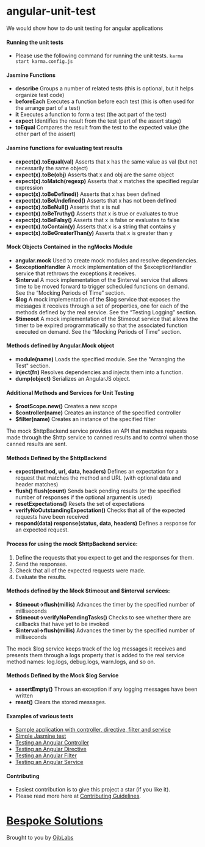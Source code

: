 # angular-unit-test
We would show how to do unit testing for angular applications

#### Running the unit tests
- Please use the following command for running the unit tests. `karma start karma.config.js`

#### Jasmine Functions
- **describe** Groups a number of related tests (this is optional, but it helps organize test code)
- **beforeEach** Executes a function before each test (this is often used for the arrange part of a test)
- **it** Executes a function to form a test (the act part of the test)
- **expect** Identifies the result from the test (part of the assert stage)
- **toEqual** Compares the result from the test to the expected value (the other part of the assert)

#### Jasmine functions for evaluating test results
- **expect(x).toEqual(val)** Asserts that x has the same value as val (but not necessarily the same object)
- **expect(x).toBe(obj)** Asserts that x and obj are the same object
- **expect(x).toMatch(regexp)** Asserts that x matches the specified regular expression
- **expect(x).toBeDefined()** Asserts that x has been defined
- **expect(x).toBeUndefined()** Asserts that x has not been defined
- **expect(x).toBeNull()** Asserts that x is null
- **expect(x).toBeTruthy()** Asserts that x is true or evaluates to true
- **expect(x).toBeFalsy()** Asserts that x is false or evaluates to false
- **expect(x).toContain(y)** Asserts that x is a string that contains y
- **expect(x).toBeGreaterThan(y)** Asserts that x is greater than y


#### Mock Objects Contained in the ngMocks Module
- **angular.mock** Used to create mock modules and resolve dependencies.
- **$exceptionHandler** A mock implementation of the $exceptionHandler service that rethrows the exceptions
it receives.
- **$interval** A mock implementation of the $interval service that allows time to be moved forward to
trigger scheduled functions on demand. See the “Mocking Periods of Time” section.
- **$log** A mock implementation of the $log service that exposes the messages it receives through a
set of properties, one for each of the methods defined by the real service. See the
“Testing Logging” section.
- **$timeout** A mock implementation of the $timeout service that allows the timer to be expired
programmatically so that the associated function executed on demand. See the
“Mocking Periods of Time” section.


#### Methods defined by Angular.Mock object
- **module(name)** Loads the specified module. See the "Arranging the Test" section.
- **inject(fn)** Resolves dependencies and injects them into a function.
- **dump(object)** Serializes an AngularJS object.

#### Additional Methods and Services for Unit Testing
- **$rootScope.new()** Creates a new scope
- **$controller(name)** Creates an instance of the specified controller
- **$filter(name)** Creates an instance of the specified filter


The mock $httpBackend service provides an API that matches requests made through the $http service to
canned results and to control when those canned results are sent.

#### Methods Defined by the $httpBackend
- **expect(method, url, data, headers)** Defines an expectation for a request that matches the method and URL (with optional data and header matches)
- **flush() flush(count)** Sends back pending results (or the specified number of responses if the optional argument is used)
- **resetExpectations()** Resets the set of expectations
- **verifyNoOutstandingExpectation()**  Checks that all of the expected requests have been received
- **respond(data) response(status, data, headers)** Defines a response for an expected request.

#### Process for using the mock $httpBackend service:
1. Define the requests that you expect to get and the responses for them.
2. Send the responses.
3. Check that all of the expected requests were made.
4. Evaluate the results.


#### Methods defined by the Mock $timeout and $interval services:
- **$timeout->flush(millis)** Advances the timer by the specified number of milliseconds
- **$timeout->verifyNoPendingTasks()** Checks to see whether there are callbacks that have yet to be invoked
- **$interval->flush(millis)** Advances the timer by the specified number of milliseconds 	

The mock $log service keeps track of the log messages it receives and presents them through a logs property that
is added to the real service method names: log.logs, debug.logs, warn.logs, and so on.

#### Methods Defined by the Mock $log Service
- **assertEmpty()** Throws an exception if any logging messages have been written
- **reset()** Clears the stored messages.

#### Examples of various tests
-  [Sample application with controller, directive, filter and service](https://github.com/anilpank/angular-unit-test/blob/master/app/js/app.js)
-  [Simple Jasmine test](https://github.com/anilpank/angular-unit-test/blob/master/tests/firstTest.js)
-  [Testing an Angular Controller](https://github.com/anilpank/angular-unit-test/blob/master/tests/controllerTest.js)
-  [Testing an Angular Directive](https://github.com/anilpank/angular-unit-test/blob/master/tests/directiveTest.js)
-  [Testing an Angular Filter](https://github.com/anilpank/angular-unit-test/blob/master/tests/filterTest.js)
-  [Testing an Angular Service](https://github.com/anilpank/angular-unit-test/blob/master/tests/serviceTest.js)

#### Contributing
- Easiest contribution is to give this project a star (if you like it).
- Please read more here at [Contributing Guidelines](https://github.com/anilpank/angular-unit-test/blob/master/CONTRIBUTING.md).

# [Bespoke Solutions](http://www.ojblabs.com)
Brought to you by [OjbLabs](http://www.ojblabs.com)

